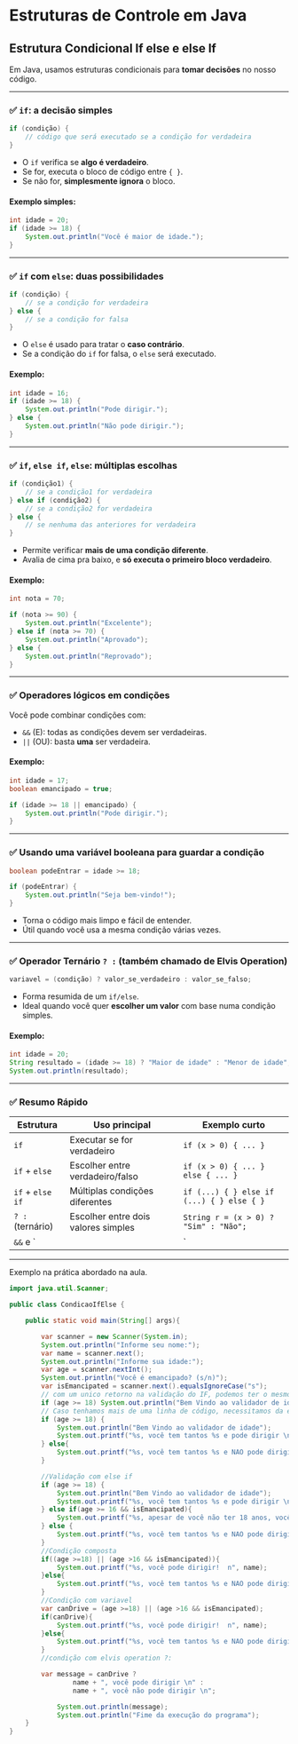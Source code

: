 # Estruturas de Controle em Java

## Estrutura Condicional If else e else If

Em Java, usamos estruturas condicionais para **tomar decisões** no nosso código.

---

### ✅ `if`: a decisão simples

```java
if (condição) {
    // código que será executado se a condição for verdadeira
}
```

- O `if` verifica se **algo é verdadeiro**.
- Se for, executa o bloco de código entre `{ }`.
- Se não for, **simplesmente ignora** o bloco.

#### Exemplo simples:

```java
int idade = 20;
if (idade >= 18) {
    System.out.println("Você é maior de idade.");
}
```

---

### ✅ `if` com `else`: duas possibilidades

```java
if (condição) {
    // se a condição for verdadeira
} else {
    // se a condição for falsa
}
```

- O `else` é usado para tratar o **caso contrário**.
- Se a condição do `if` for falsa, o `else` será executado.

#### Exemplo:

```java
int idade = 16;
if (idade >= 18) {
    System.out.println("Pode dirigir.");
} else {
    System.out.println("Não pode dirigir.");
}
```

---

### ✅ `if`, `else if`, `else`: múltiplas escolhas

```java
if (condição1) {
    // se a condição1 for verdadeira
} else if (condição2) {
    // se a condição2 for verdadeira
} else {
    // se nenhuma das anteriores for verdadeira
}
```

- Permite verificar **mais de uma condição diferente**.
- Avalia de cima pra baixo, e **só executa o primeiro bloco verdadeiro**.

#### Exemplo:

```java
int nota = 70;

if (nota >= 90) {
    System.out.println("Excelente");
} else if (nota >= 70) {
    System.out.println("Aprovado");
} else {
    System.out.println("Reprovado");
}
```

---

### ✅ Operadores lógicos em condições

Você pode combinar condições com:

- `&&` (E): todas as condições devem ser verdadeiras.
- `||` (OU): basta **uma** ser verdadeira.

#### Exemplo:

```java
int idade = 17;
boolean emancipado = true;

if (idade >= 18 || emancipado) {
    System.out.println("Pode dirigir.");
}
```

---

### ✅ Usando uma variável booleana para guardar a condição

```java
boolean podeEntrar = idade >= 18;

if (podeEntrar) {
    System.out.println("Seja bem-vindo!");
}
```

- Torna o código mais limpo e fácil de entender.
- Útil quando você usa a mesma condição várias vezes.

---

### ✅ Operador Ternário `? :` (também chamado de Elvis Operation)

```java
variavel = (condição) ? valor_se_verdadeiro : valor_se_falso;
```

- Forma resumida de um `if/else`.
- Ideal quando você quer **escolher um valor** com base numa condição simples.

#### Exemplo:

```java
int idade = 20;
String resultado = (idade >= 18) ? "Maior de idade" : "Menor de idade";
System.out.println(resultado);
```

---

### ✅ Resumo Rápido

| Estrutura          | Uso principal                        | Exemplo curto                                  |
|--------------------|---------------------------------------|-------------------------------------------------|
| `if`               | Executar se for verdadeiro            | `if (x > 0) { ... }`                            |
| `if` + `else`      | Escolher entre verdadeiro/falso       | `if (x > 0) { ... } else { ... }`              |
| `if` + `else if`   | Múltiplas condições diferentes        | `if (...) { } else if (...) { } else { }`     |
| `? :` (ternário)   | Escolher entre dois valores simples   | `String r = (x > 0) ? "Sim" : "Não";`          |
| `&&` e `||`        | Combinar mais de uma condição         | `if (x > 0 && y < 10) { ... }`                 |

---


Exemplo na prática abordado na aula.
```java
import java.util.Scanner;

public class CondicaoIfElse {

    public static void main(String[] args){

        var scanner = new Scanner(System.in);
        System.out.println("Informe seu nome:");
        var name = scanner.next();
        System.out.println("Informe sua idade:");
        var age = scanner.nextInt();
        System.out.println("Você é emancipado? (s/n)");
        var isEmancipated = scanner.next().equalsIgnoreCase("s");
        // com um unico retorno na validação do IF, podemos ter o mesmo na estrutura abaixo:
        if (age >= 18) System.out.println("Bem Vindo ao validador de idade");
        // Caso tenhamos mais de uma linha de código, necessitamos da estrutura abaixo para o IF/else
        if (age >= 18) {
            System.out.println("Bem Vindo ao validador de idade");
            System.out.printf("%s, você tem tantos %s e pode dirigir \n", name, age);
        } else{
            System.out.printf("%s, você tem tantos %s e NAO pode dirigir \n", name, age);
        }

        //Validação com else if
        if (age >= 18) {
            System.out.println("Bem Vindo ao validador de idade");
            System.out.printf("%s, você tem tantos %s e pode dirigir \n", name, age);
        } else if(age >= 16 && isEmancipated){
            System.out.printf("%s, apesar de você não ter 18 anos, você pode dirigir \n", name);
        } else {
            System.out.printf("%s, você tem tantos %s e NAO pode dirigir \n", name, age);
        }
        //Condição composta
        if((age >=18) || (age >16 && isEmancipated)){
            System.out.printf("%s, você pode dirigir!  n", name);
        }else{
            System.out.printf("%s, você tem tantos %s e NAO pode dirigir \n", name, age);
        }
        //Condição com variavel
        var canDrive = (age >=18) || (age >16 && isEmancipated);
        if(canDrive){
            System.out.printf("%s, você pode dirigir!  n", name);
        }else{
            System.out.printf("%s, você tem tantos %s e NAO pode dirigir \n", name, age);
        }
        //condição com elvis operation ?:

        var message = canDrive ?
                name + ", você pode dirigir \n" :
                name + ", você não pode dirigir \n";

            System.out.println(message);
            System.out.println("Fime da execução do programa");
    }
}

```